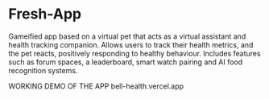 # Fresh-App
Gameified app based on a virtual pet that acts as a virtual assistant and health tracking companion. Allows users to track their health metrics, and the pet reacts, positively responding to healthy behaviour. Includes features such as forum spaces, a leaderboard, smart watch pairing and AI food recognition systems.

WORKING DEMO OF THE APP
bell-health.vercel.app
